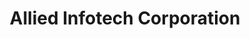 ---
title: "Allied Infotech Corporation"
url: /akron/allied-infotech-corporation/
shop: storage rental
---